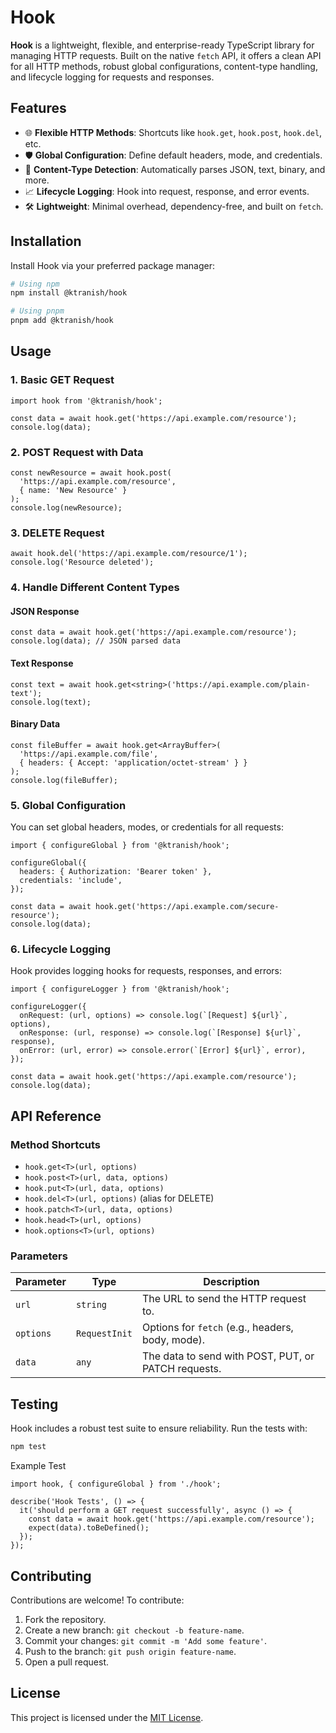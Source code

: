 # Hook

**Hook** is a lightweight, flexible, and enterprise-ready TypeScript library for managing HTTP requests. Built on the native `fetch` API, it offers a clean API for all HTTP methods, robust global configurations, content-type handling, and lifecycle logging for requests and responses.

## Features

- 🌐 **Flexible HTTP Methods**: Shortcuts like `hook.get`, `hook.post`, `hook.del`, etc.
- 🛡️ **Global Configuration**: Define default headers, mode, and credentials.
- 🔄 **Content-Type Detection**: Automatically parses JSON, text, binary, and more.
- 📈 **Lifecycle Logging**: Hook into request, response, and error events.
- 🛠️ **Lightweight**: Minimal overhead, dependency-free, and built on `fetch`.

## Installation

Install Hook via your preferred package manager:

```bash
# Using npm
npm install @ktranish/hook

# Using pnpm
pnpm add @ktranish/hook
```

## Usage

### 1. Basic GET Request

```tsx
import hook from '@ktranish/hook';

const data = await hook.get('https://api.example.com/resource');
console.log(data);
```

### 2. POST Request with Data

```tsx
const newResource = await hook.post(
  'https://api.example.com/resource',
  { name: 'New Resource' }
);
console.log(newResource);
```

### 3. DELETE Request

```tsx
await hook.del('https://api.example.com/resource/1');
console.log('Resource deleted');
```

### 4. Handle Different Content Types

#### JSON Response

```tsx
const data = await hook.get('https://api.example.com/resource');
console.log(data); // JSON parsed data
```

#### Text Response

```tsx
const text = await hook.get<string>('https://api.example.com/plain-text');
console.log(text);
```

#### Binary Data

```tsx
const fileBuffer = await hook.get<ArrayBuffer>(
  'https://api.example.com/file',
  { headers: { Accept: 'application/octet-stream' } }
);
console.log(fileBuffer);
```

### 5. Global Configuration

You can set global headers, modes, or credentials for all requests:

```tsx
import { configureGlobal } from '@ktranish/hook';

configureGlobal({
  headers: { Authorization: 'Bearer token' },
  credentials: 'include',
});

const data = await hook.get('https://api.example.com/secure-resource');
console.log(data);
```

### 6. Lifecycle Logging

Hook provides logging hooks for requests, responses, and errors:

```tsx
import { configureLogger } from '@ktranish/hook';

configureLogger({
  onRequest: (url, options) => console.log(`[Request] ${url}`, options),
  onResponse: (url, response) => console.log(`[Response] ${url}`, response),
  onError: (url, error) => console.error(`[Error] ${url}`, error),
});

const data = await hook.get('https://api.example.com/resource');
console.log(data);
```

## API Reference

### Method Shortcuts

- `hook.get<T>(url, options)`
- `hook.post<T>(url, data, options)`
- `hook.put<T>(url, data, options)`
- `hook.del<T>(url, options)` (alias for DELETE)
- `hook.patch<T>(url, data, options)`
- `hook.head<T>(url, options)`
- `hook.options<T>(url, options)`

### Parameters

| Parameter | Type          | Description                                         |
| --------- | ------------- | --------------------------------------------------- |
| `url`     | `string`      | The URL to send the HTTP request to.                |
| `options` | `RequestInit` | Options for `fetch` (e.g., headers, body, mode).    |
| `data`    | `any`         | The data to send with POST, PUT, or PATCH requests. |

## Testing

Hook includes a robust test suite to ensure reliability. Run the tests with:

```bash
npm test
```

Example Test

```tsx
import hook, { configureGlobal } from './hook';

describe('Hook Tests', () => {
  it('should perform a GET request successfully', async () => {
    const data = await hook.get('https://api.example.com/resource');
    expect(data).toBeDefined();
  });
});
```

## Contributing

Contributions are welcome! To contribute:

1. Fork the repository.
2. Create a new branch: `git checkout -b feature-name`.
3. Commit your changes: `git commit -m 'Add some feature'`.
4. Push to the branch: `git push origin feature-name`.
5. Open a pull request.

## License

This project is licensed under the [MIT License](LICENSE).
